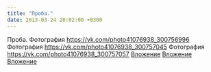 ```yaml
---
title: "Проба."
date: 2013-03-24 20:02:00 +0300
---
```


Проба.
Фотография
<a class="vk-attach" href="https://vk.com/photo41076938_300756996">https://vk.com/photo41076938_300756996</a>
Фотография
<a class="vk-attach" href="https://vk.com/photo41076938_300757045">https://vk.com/photo41076938_300757045</a>
Фотография
<a class="vk-attach" href="https://vk.com/photo41076938_300757057">https://vk.com/photo41076938_300757057</a>
<a class="vk-attach" href="https://vk.com/photo41076938_300756996">Вложение</a>
<a class="vk-attach" href="https://vk.com/photo41076938_300757045">Вложение</a>
<a class="vk-attach" href="https://vk.com/photo41076938_300757057">Вложение</a>
